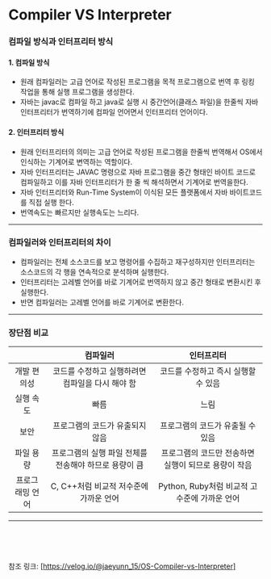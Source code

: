 Compiler VS Interpreter
========================
### 컴파일 방식과 인터프리터 방식
#### 1. 컴파일 방식
* 원래 컴파일러는 고급 언어로 작성된 프로그램을 목적 프로그램으로 번역 후 링킹 작업을 통해 실행 프로그램을 생성한다.
* 자바는 javac로 컴파일 하고 java로 실행 시 중간언어(클래스 파일)을 한줄씩 자바 인터프리터가 번역하기에 컴파일 언어면서 인터프리터 언어이다.
#### 2. 인터프리터 방식
* 원래 인터프리터의 의미는 고급 언어로 작성된 프로그램을 한줄씩 번역해서 OS에서 인식하는 기계어로 변역하는 역할이다.
* 자바 인터프리터는 JAVAC 명령으로 자바 프로그램을 중간 형태인 바이트 코드로 컴파일하고 이를 자바 인터프리터가 한 줄 씩 해석하면서 기계어로 번역을한다.
* 자바 인터프리터와 Run-Time System이 이식된 모든 플랫폼에서 자바 바이트코드를 직접 실행 한다.
* 번역속도는 빠르지만 실행속도는 느리다.
***
### 컴파일러와 인터프리터의 차이
* 컴파일러는 전체 소스코드를 보고 명령어를 수집하고 재구성하지만 인터프리터는 소스코드의 각 행을 연속적으로 분석하며 실행한다.
* 인터프리터는 고레벨 언어를 바로 기계어로 번역하지 않고 중간 형태로 변환시킨 후 실행한다.
* 반면 컴파일러는 고레벨 언어를 바로 기계어로 변환한다.
***
### 장단점 비교
||컴파일러|인터프리터|
|:---:|:---:|:---:|
|개발 편의성|코드를 수정하고 실행하려면 컴파일을 다시 해야 함|코드를 수정하고 즉시 실행할 수 있음|
|실행 속도|빠름|느림|
|보안|프로그램의 코드가 유출되지 않음|프로그램의 코드가 유출될 수 있음|
|파일 용량|프로그램의 실행 파일 전체를 전송해야 하므로 용량이 큼|프로그램의 코드만 전송하면 실행이 되므로 용량이 작음|
|프로그래밍 언어|C, C++처럼 비교적 저수준에 가까운 언어|Python, Ruby처럼 비교적 고수준에 가까운 언어|
***
</br></br></br>

참조 링크: [https://velog.io/@jaeyunn_15/OS-Compiler-vs-Interpreter]
